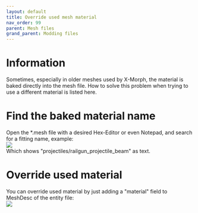 ```yaml
---
layout: default
title: Override used mesh material 
nav_order: 99
parent: Mesh files
grand_parent: Modding files
---
```


# Information
Sometimes, especially in older meshes used by X-Morph, the material is baked directly into the mesh file. How to solve this problem when trying to use a different material is listed here. 

# Find the baked material name
Open the *.mesh file with a desired Hex-Editor or even Notepad, and search for a fitting name, example:  
![](../../../../assets/images/mesh-files_override_mesh.png)  
Which shows "projectiles/railgun_projectile_beam" as text.  
  
# Override used material
You can override used material by just adding a "material" field to MeshDesc of the entity file:  
![](../../../../assets/images/mesh-files_override_mesh_2.png)  
